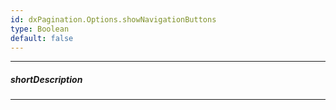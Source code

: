 ```yaml
---
id: dxPagination.Options.showNavigationButtons
type: Boolean
default: false
---
```

---
##### shortDescription
<!-- Description goes here -->

---
<!-- Description goes here -->
